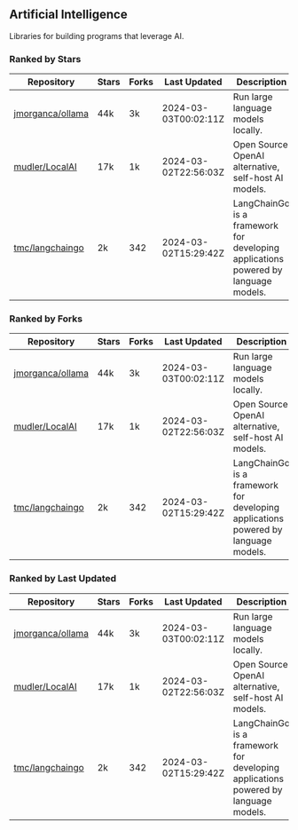 ## Artificial Intelligence

Libraries for building programs that leverage AI.

### Ranked by Stars

| Repository | Stars | Forks | Last Updated | Description | 
|------------|-------|-------|--------------|-------------|
| [jmorganca/ollama](https://github.com/jmorganca/ollama) | 44k | 3k | 2024-03-03T00:02:11Z |  Run large language models locally. |
| [mudler/LocalAI](https://github.com/mudler/LocalAI) | 17k | 1k | 2024-03-02T22:56:03Z |  Open Source OpenAI alternative, self-host AI models. |
| [tmc/langchaingo](https://github.com/tmc/langchaingo) | 2k | 342 | 2024-03-02T15:29:42Z |  LangChainGo is a framework for developing applications powered by language models. |

### Ranked by Forks

| Repository | Stars | Forks | Last Updated | Description | 
|------------|-------|-------|--------------|-------------|
| [jmorganca/ollama](https://github.com/jmorganca/ollama) | 44k | 3k | 2024-03-03T00:02:11Z |  Run large language models locally. |
| [mudler/LocalAI](https://github.com/mudler/LocalAI) | 17k | 1k | 2024-03-02T22:56:03Z |  Open Source OpenAI alternative, self-host AI models. |
| [tmc/langchaingo](https://github.com/tmc/langchaingo) | 2k | 342 | 2024-03-02T15:29:42Z |  LangChainGo is a framework for developing applications powered by language models. |

### Ranked by Last Updated

| Repository | Stars | Forks | Last Updated | Description | 
|------------|-------|-------|--------------|-------------|
| [jmorganca/ollama](https://github.com/jmorganca/ollama) | 44k | 3k | 2024-03-03T00:02:11Z |  Run large language models locally. |
| [mudler/LocalAI](https://github.com/mudler/LocalAI) | 17k | 1k | 2024-03-02T22:56:03Z |  Open Source OpenAI alternative, self-host AI models. |
| [tmc/langchaingo](https://github.com/tmc/langchaingo) | 2k | 342 | 2024-03-02T15:29:42Z |  LangChainGo is a framework for developing applications powered by language models. |

